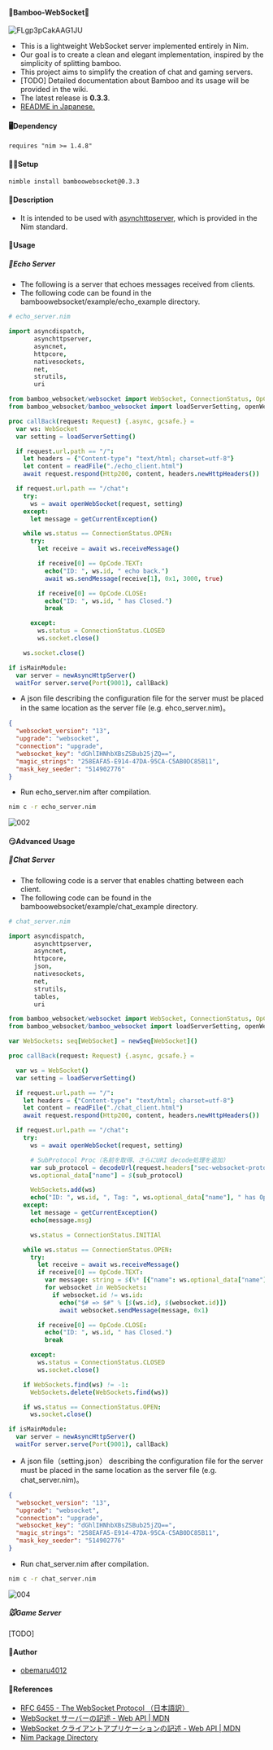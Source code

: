 #### 🐼Bamboo-WebSocket🌿

![FLgp3pCakAAG1JU](https://user-images.githubusercontent.com/88951380/158893548-13a50cea-92ff-4506-acb8-202e5e5e317e.png)

- This is a lightweight WebSocket server implemented entirely in Nim.
- Our goal is to create a clean and elegant implementation, inspired by the simplicity of splitting bamboo.
- This project aims to simplify the creation of chat and gaming servers.
- [TODO] Detailed documentation about Bamboo and its usage will be provided in the wiki.
- The latest release is **0.3.3**.
- [README in Japanese.](https://github.com/obemaru4012/bamboo_websocket/blob/master/README_ja.md)

#### 🖥Dependency

`requires "nim >= 1.4.8"`

#### 👩‍💻Setup

```bash
nimble install bamboowebsocket@0.3.3
```

#### 🤔Description

- It is intended to be used with [asynchttpserver](https://nim-lang.org/docs/asynchttpserver.html), which is provided in the Nim standard.

#### 🤙Usage

##### 🐥Echo Server

- The following is a server that echoes messages received from clients.
- The following code can be found in the bamboowebsocket/example/echo_example directory.

```nim
# echo_server.nim

import asyncdispatch,
       asynchttpserver,
       asyncnet,
       httpcore,
       nativesockets,
       net,
       strutils,
       uri

from bamboo_websocket/websocket import WebSocket, ConnectionStatus, OpCode
from bamboo_websocket/bamboo_websocket import loadServerSetting, openWebSocket, receiveMessage, sendMessage

proc callBack(request: Request) {.async, gcsafe.} =
  var ws: WebSocket
  var setting = loadServerSetting()

  if request.url.path == "/":
    let headers = {"Content-type": "text/html; charset=utf-8"}
    let content = readFile("./echo_client.html")
    await request.respond(Http200, content, headers.newHttpHeaders())

  if request.url.path == "/chat":
    try:
      ws = await openWebSocket(request, setting)
    except:
      let message = getCurrentException()

    while ws.status == ConnectionStatus.OPEN:
      try:
        let receive = await ws.receiveMessage()

        if receive[0] == OpCode.TEXT:
          echo("ID: ", ws.id, " echo back.")
          await ws.sendMessage(receive[1], 0x1, 3000, true)

        if receive[0] == OpCode.CLOSE:
          echo("ID: ", ws.id, " has Closed.")
          break

      except:
        ws.status = ConnectionStatus.CLOSED
        ws.socket.close()

    ws.socket.close()

if isMainModule:
  var server = newAsyncHttpServer()
  waitFor server.serve(Port(9001), callBack)

```

- A json file describing the configuration file for the server must be placed in the same location as the server file (e.g. ehco_server.nim)。

```json
{
  "websocket_version": "13",
  "upgrade": "websocket",
  "connection": "upgrade",
  "websocket_key": "dGhlIHNhbXBsZSBub25jZQ==",
  "magic_strings": "258EAFA5-E914-47DA-95CA-C5AB0DC85B11",
  "mask_key_seeder": "514902776"
}
```

- Run echo_server.nim after compilation.

```bash
nim c -r echo_server.nim
```

![002](https://user-images.githubusercontent.com/88951380/165452764-32cb29a6-a2e3-42f9-a5a5-5926d57a462a.gif)

#### 😏Advanced Usage

##### 🐄Chat Server

- The following code is a server that enables chatting between each client.
- The following code can be found in the bamboowebsocket/example/chat_example directory.

```nim
# chat_server.nim

import asyncdispatch,
       asynchttpserver,
       asyncnet,
       httpcore,
       json,
       nativesockets,
       net,
       strutils,
       tables,
       uri

from bamboo_websocket/websocket import WebSocket, ConnectionStatus, OpCode
from bamboo_websocket/bamboo_websocket import loadServerSetting, openWebSocket, receiveMessage, sendMessage

var WebSockets: seq[WebSocket] = newSeq[WebSocket]()

proc callBack(request: Request) {.async, gcsafe.} =

  var ws = WebSocket()
  var setting = loadServerSetting()

  if request.url.path == "/":
    let headers = {"Content-type": "text/html; charset=utf-8"}
    let content = readFile("./chat_client.html")
    await request.respond(Http200, content, headers.newHttpHeaders())

  if request.url.path == "/chat":
    try:
      ws = await openWebSocket(request, setting)

      # SubProtocol Proc（名前を取得、さらにURI decode処理を追加）
      var sub_protocol = decodeUrl(request.headers["sec-websocket-protocol", 0])
      ws.optional_data["name"] = $(sub_protocol)

      WebSockets.add(ws)
      echo("ID: ", ws.id, ", Tag: ", ws.optional_data["name"], " has Opened.")
    except:
      let message = getCurrentException()
      echo(message.msg)

      ws.status = ConnectionStatus.INITIAl

    while ws.status == ConnectionStatus.OPEN:
      try:
        let receive = await ws.receiveMessage()
        if receive[0] == OpCode.TEXT:
          var message: string = $(%* [{"name": ws.optional_data["name"], "message": receive[1]}])
          for websocket in WebSockets:
            if websocket.id != ws.id:
              echo("$# => $#" % [$(ws.id), $(websocket.id)])
              await websocket.sendMessage(message, 0x1)

        if receive[0] == OpCode.CLOSE:
          echo("ID: ", ws.id, " has Closed.")
          break

      except:
        ws.status = ConnectionStatus.CLOSED
        ws.socket.close()

    if WebSockets.find(ws) != -1:
      WebSockets.delete(WebSockets.find(ws))

    if ws.status == ConnectionStatus.OPEN:
      ws.socket.close()

if isMainModule:
  var server = newAsyncHttpServer()
  waitFor server.serve(Port(9001), callBack)

```

- A json file（setting.json） describing the configuration file for the server must be placed in the same location as the server file (e.g. chat_server.nim)。

```json
{
  "websocket_version": "13",
  "upgrade": "websocket",
  "connection": "upgrade",
  "websocket_key": "dGhlIHNhbXBsZSBub25jZQ==",
  "magic_strings": "258EAFA5-E914-47DA-95CA-C5AB0DC85B11",
  "mask_key_seeder": "514902776"
}
```

- Run chat_server.nim after compilation.

```bash
nim c -r chat_server.nim
```

![004](https://user-images.githubusercontent.com/88951380/173271545-15a22b29-7825-4b16-944e-ba1bc92b92ee.gif)

##### 🐭Game Server

[TODO]

#### 📝Author

- [obemaru4012](https://github.com/obemaru4012)

#### 📖References

- [RFC 6455 - The WebSocket Protocol （日本語訳）](https://triple-underscore.github.io/RFC6455-ja.html)
- [WebSocket サーバーの記述 - Web API | MDN](https://developer.mozilla.org/ja/docs/Web/API/WebSockets_API/Writing_WebSocket_servers)
- [WebSocket クライアントアプリケーションの記述 - Web API | MDN](https://developer.mozilla.org/ja/docs/Web/API/WebSockets_API/Writing_WebSocket_client_applications)
- [Nim Package Directory](https://nimble.directory/pkg/bamboowebsocket)
